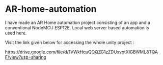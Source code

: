 # AR-home-automation

I have made an AR Home automation project consisting of an app and a conventional NodeMCU ESP12E. Local web server based automation is used here.

Visit the link given below for accessing the whole unity project :

https://drive.google.com/file/d/1VWkHquQQQZG1zZDUxvotXIGBWML8TQAF/view?usp=sharing
